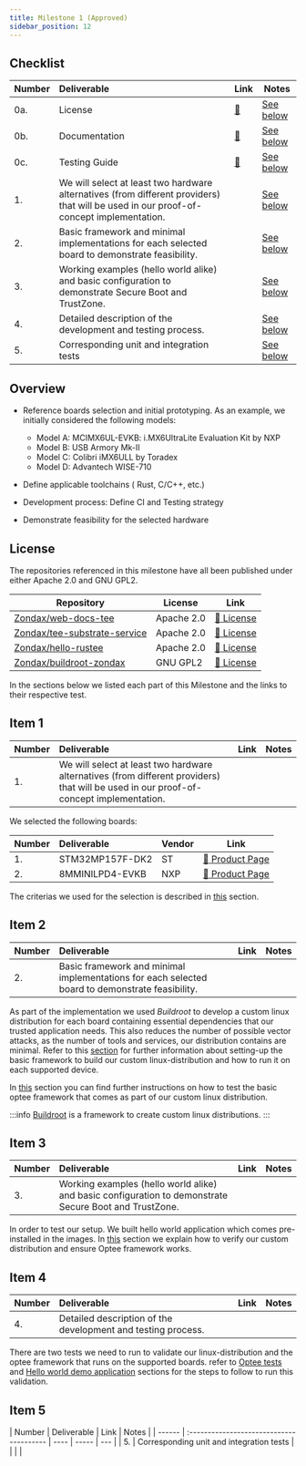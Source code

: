 ```yaml
---
title: Milestone 1 (Approved)
sidebar_position: 12
---
```


## Checklist

| Number | Deliverable                                                                                                                            | Link                     | Notes                       |
|--------|:---------------------------------------------------------------------------------------------------------------------------------------|--------------------------|-----------------------------|
| 0a.    | License                                                                                                                                | [:link:](#license)       | [See below](#license)       |
| 0b.    | Documentation                                                                                                                          | [:link:](#documentation) | [See below](#documentation) |
| 0c.    | Testing Guide                                                                                                                          | [:link:](#testing-guide) | [See below](#testing-guide) |
| 1.     | We will select at least two hardware alternatives (from different providers) that will be used in our proof-of-concept implementation. |                          | [See below](#item-1)        |
| 2.     | Basic framework and minimal implementations for each selected board to demonstrate feasibility.                                        |                          | [See below](#item-2)        |
| 3.     | Working examples (hello world alike) and basic configuration to demonstrate Secure Boot and TrustZone.                                 |                          | [See below](#item-3)        |
| 4.     | Detailed description of the development and testing process.                                                                           |                          | [See below](#item-4)        |
| 5.     | Corresponding unit and integration tests                                                                                               |                          | [See below](#item-5)        |

## Overview

- Reference boards selection and initial prototyping. As an example, we initially
  considered the following models:

  - Model A: MCIMX6UL-EVKB: i.MX6UltraLite Evaluation Kit by NXP
  - Model B: USB Armory Mk-II
  - Model C: Colibri iMX6ULL by Toradex
  - Model D: Advantech WISE-710

- Define applicable toolchains ( Rust, C/C++, etc.)
- Development process: Define CI and Testing strategy
- Demonstrate feasibility for the selected hardware

## License

The repositories referenced in this milestone have all been published under either Apache 2.0 and GNU GPL2.

| Repository                                                                      | License    | Link                                                                                            |
|---------------------------------------------------------------------------------|------------|-------------------------------------------------------------------------------------------------|
| [Zondax/web-docs-tee](https://github.com/Zondax/web-docs-tee)                   | Apache 2.0 | [:page_facing_up: License](https://github.com/Zondax/tee-docs/blob/master/LICENSE)              |
| [Zondax/tee-substrate-service](https://github.com/Zondax/tee-substrate-service) | Apache 2.0 | [:page_facing_up: License](https://github.com/Zondax/tee-substrate-service/blob/master/LICENSE) |
| [Zondax/hello-rustee](https://github.com/Zondax/hello-rustee)                   | Apache 2.0 | [:page_facing_up: License](https://github.com/Zondax/hello-rustee/blob/rustee_app/LICENSE)      |
| [Zondax/buildroot-zondax](https://github.com/Zondax/buildroot-zondax)           | GNU GPL2   | [:page_facing_up: License](https://github.com/Zondax/buildroot-zondax/blob/master/LICENSE)      |

In the sections below we listed each part of this Milestone and the
links to their respective test.

## Item 1

| Number | Deliverable                                                                                                                            | Link | Notes |
|--------|:---------------------------------------------------------------------------------------------------------------------------------------|------|-------|
| 1.     | We will select at least two hardware alternatives (from different providers) that will be used in our proof-of-concept implementation. |      |       |

We selected the following boards:

| Number | Deliverable     | Vendor | Link                                                                                         |
|--------|:----------------|--------|----------------------------------------------------------------------------------------------|
| 1.     | STM32MP157F-DK2 | ST     | [:page_facing_up: Product Page](https://www.st.com/en/evaluation-tools/stm32mp157f-dk2.html) |
| 2.     | 8MMINILPD4-EVKB | NXP    | [:page_facing_up: Product Page](https://www.nxp.com/part/8MMINILPD4-EVKB#/)                  |

The criterias we used for the selection is described in [this](../10.HardwareSelection.md) section.

## Item 2

| Number | Deliverable                                                                                     | Link | Notes |
|--------|:------------------------------------------------------------------------------------------------|------|-------|
| 2.     | Basic framework and minimal implementations for each selected board to demonstrate feasibility. |      |       |

As part of the implementation we used _Buildroot_ to develop a custom linux distribution for
each board containing essential dependencies that our trusted application
needs. This also reduces the number of possible vector attacks, as the number of tools and services, our distribution contains are minimal.
Refer to this [section](../BSP/intro) for further information about setting-up the basic framework to build
our custom linux-distribution and how to run it on each supported device.

In [this](../80.Other/xtests.md) section you can find further instructions on how to test the basic optee
framework that comes as part of our custom linux distribution.

:::info
[Buildroot](https://buildroot.org/) is a framework to create custom linux distributions.
:::

## Item 3

| Number | Deliverable                                                                                            | Link | Notes |
|--------|:-------------------------------------------------------------------------------------------------------|------|-------|
| 3.     | Working examples (hello world alike) and basic configuration to demonstrate Secure Boot and TrustZone. |      |       |

In order to test our setup. We built hello world application which
comes pre-installed in the images. In [this](../40.Development/42.HelloRusteeDemo.md) section we explain how to
verify our custom distribution and ensure Optee framework works.

## Item 4

| Number | Deliverable                                                  | Link | Notes |
|--------|:-------------------------------------------------------------|------|-------|
| 4.     | Detailed description of the development and testing process. |      |       |

There are two tests we need to run to validate our linux-distribution and
the optee framework that runs on the supported boards.
refer to [Optee tests](../80.Other/xtests.md) and [Hello world demo application](../40.Development/42.HelloRusteeDemo.md) sections for
the steps to follow to run this validation.

## Item 5

| Number | Deliverable                              | Link | Notes |
| ------ | :--------------------------------------- | ---- | ----- | --- |
| 5.     | Corresponding unit and integration tests |      |       |     |
